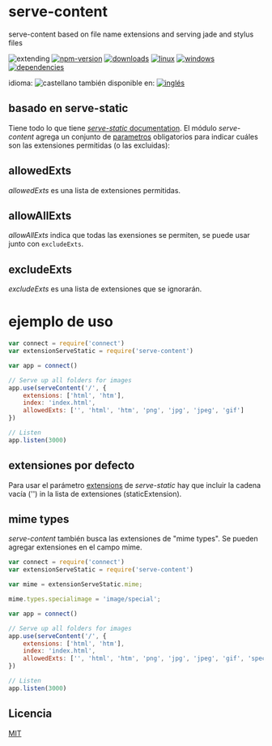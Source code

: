 <!--multilang v0 es:LEEME.md en:README.md -->
# serve-content

serve-content based on file name extensions and serving jade and stylus files

<!-- cucardas -->
![extending](https://img.shields.io/badge/stability-extending-orange.svg)
[![npm-version](https://img.shields.io/npm/v/serve-content.svg)](https://npmjs.org/package/serve-content)
[![downloads](https://img.shields.io/npm/dm/serve-content.svg)](https://npmjs.org/package/serve-content)
[![linux](https://img.shields.io/travis/emilioplatzer/serve-content/master.svg)](https://travis-ci.com/emilioplatzer/serve-content)
[![windows](https://ci.appveyor.com/api/projects/status/github/emilioplatzer/serve-content?svg=true)](https://ci.appveyor.com/project/emilioplatzer/serve-content)
[![dependencies](https://img.shields.io/david/emilioplatzer/serve-content.svg)](https://david-dm.org/emilioplatzer/serve-content)

<!--multilang buttons-->

idioma: ![castellano](https://raw.githubusercontent.com/codenautas/multilang/master/img/lang-es.png)
también disponible en:
[![inglés](https://raw.githubusercontent.com/codenautas/multilang/master/img/lang-en.png)](README.md)

<!--lang:es-->

## basado en serve-static

Tiene todo lo que tiene [*serve-static* documentation](https://www.npmjs.com/package/serve-static#readme). 
El módulo *serve-content* agrega un conjunto de [parametros](https://www.npmjs.com/package/serve-static#options) obligatorios 
para indicar cuáles son las extensiones permitidas (o las excluidas): 

<!--lang:en--]

## based on serve-static

All in [*serve-static* documentation](https://www.npmjs.com/package/serve-static#readme) is working here. 
But *serve-content* add some mandatory [parameters](https://www.npmjs.com/package/serve-static#options) 
to indicate which are the allowed extensions: 

[!--lang:*-->

## allowedExts

<!--lang:es-->

*allowedExts* es una lista de extensiones permitidas. 

<!--lang:en--]

*allowedExts* is a white list of extensions names for serve.

[!--lang:*-->

## allowAllExts

<!--lang:es-->

*allowAllExts* indica que todas las exensiones se permiten, se puede usar junto con `excludeExts`. 

<!--lang:en--]

*allowAllExts* is a boolean. True means that all extensions are allowed. It can be used with `excludeExts`.

[!--lang:*-->

## excludeExts

<!--lang:es-->

*excludeExts* es una lista de extensiones que se ignorarán. 

<!--lang:en--]

*allowedExts* is a black list with ignorings extensions.

<!--lang:es-->

# ejemplo de uso

<!--lang:en--]

# example

[!--lang:*-->


```js
var connect = require('connect')
var extensionServeStatic = require('serve-content')

var app = connect()

// Serve up all folders for images
app.use(serveContent('/', {
    extensions: ['html', 'htm'], 
    index: 'index.html', 
    allowedExts: ['', 'html', 'htm', 'png', 'jpg', 'jpeg', 'gif']
})

// Listen
app.listen(3000)
```

<!--lang:es-->

## extensiones por defecto

Para usar el parámetro [extensions](https://www.npmjs.com/package/serve-static#extensions) de *serve-static*
hay que incluir la cadena vacía ('') in la lista de extensiones (staticExtension). 

<!--lang:en--]

## default extensions

For use the *serve-static* [extensions](https://www.npmjs.com/package/serve-static#extensions) parameter
you must include de empty string ('') in the staticExtension list (as you see in the example). 

[!--lang:*-->

## mime types

<!--lang:es-->

*serve-content* también busca las extensiones de "mime types". 
Se pueden agregar extensiones en el campo mime. 

<!--lang:en--]

*serve-content* also search the extension in the mime types. 
If you need to add a non standard extension you can add it in the mime field

[!--lang:*-->

```js
var connect = require('connect')
var extensionServeStatic = require('serve-content')

var mime = extensionServeStatic.mime;

mime.types.specialimage = 'image/special';

var app = connect()

// Serve up all folders for images
app.use(serveContent('/', {
    extensions: ['html', 'htm'], 
    index: 'index.html', 
    allowedExts: ['', 'html', 'htm', 'png', 'jpg', 'jpeg', 'gif', 'specialimage']
})

// Listen
app.listen(3000)
```

<!--lang:es-->

## Licencia

[MIT](LICENSE)

<!--lang:en--]

## License

[MIT](LICENSE)

[!--lang:*-->
